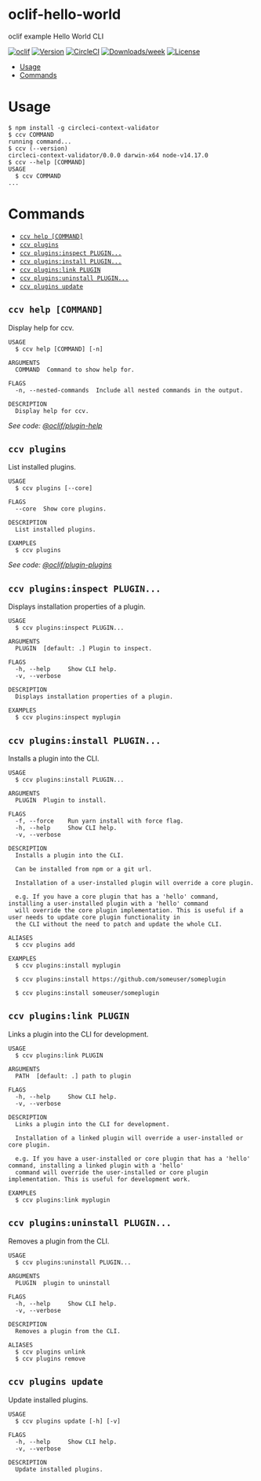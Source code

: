 oclif-hello-world
=================

oclif example Hello World CLI

[![oclif](https://img.shields.io/badge/cli-oclif-brightgreen.svg)](https://oclif.io)
[![Version](https://img.shields.io/npm/v/oclif-hello-world.svg)](https://npmjs.org/package/oclif-hello-world)
[![CircleCI](https://circleci.com/gh/oclif/hello-world/tree/main.svg?style=shield)](https://circleci.com/gh/oclif/hello-world/tree/main)
[![Downloads/week](https://img.shields.io/npm/dw/oclif-hello-world.svg)](https://npmjs.org/package/oclif-hello-world)
[![License](https://img.shields.io/npm/l/oclif-hello-world.svg)](https://github.com/oclif/hello-world/blob/main/package.json)

<!-- toc -->
* [Usage](#usage)
* [Commands](#commands)
<!-- tocstop -->
# Usage
<!-- usage -->
```sh-session
$ npm install -g circleci-context-validator
$ ccv COMMAND
running command...
$ ccv (--version)
circleci-context-validator/0.0.0 darwin-x64 node-v14.17.0
$ ccv --help [COMMAND]
USAGE
  $ ccv COMMAND
...
```
<!-- usagestop -->
# Commands
<!-- commands -->
* [`ccv help [COMMAND]`](#ccv-help-command)
* [`ccv plugins`](#ccv-plugins)
* [`ccv plugins:inspect PLUGIN...`](#ccv-pluginsinspect-plugin)
* [`ccv plugins:install PLUGIN...`](#ccv-pluginsinstall-plugin)
* [`ccv plugins:link PLUGIN`](#ccv-pluginslink-plugin)
* [`ccv plugins:uninstall PLUGIN...`](#ccv-pluginsuninstall-plugin)
* [`ccv plugins update`](#ccv-plugins-update)

## `ccv help [COMMAND]`

Display help for ccv.

```
USAGE
  $ ccv help [COMMAND] [-n]

ARGUMENTS
  COMMAND  Command to show help for.

FLAGS
  -n, --nested-commands  Include all nested commands in the output.

DESCRIPTION
  Display help for ccv.
```

_See code: [@oclif/plugin-help](https://github.com/oclif/plugin-help/blob/v5.1.10/src/commands/help.ts)_

## `ccv plugins`

List installed plugins.

```
USAGE
  $ ccv plugins [--core]

FLAGS
  --core  Show core plugins.

DESCRIPTION
  List installed plugins.

EXAMPLES
  $ ccv plugins
```

_See code: [@oclif/plugin-plugins](https://github.com/oclif/plugin-plugins/blob/v2.0.11/src/commands/plugins/index.ts)_

## `ccv plugins:inspect PLUGIN...`

Displays installation properties of a plugin.

```
USAGE
  $ ccv plugins:inspect PLUGIN...

ARGUMENTS
  PLUGIN  [default: .] Plugin to inspect.

FLAGS
  -h, --help     Show CLI help.
  -v, --verbose

DESCRIPTION
  Displays installation properties of a plugin.

EXAMPLES
  $ ccv plugins:inspect myplugin
```

## `ccv plugins:install PLUGIN...`

Installs a plugin into the CLI.

```
USAGE
  $ ccv plugins:install PLUGIN...

ARGUMENTS
  PLUGIN  Plugin to install.

FLAGS
  -f, --force    Run yarn install with force flag.
  -h, --help     Show CLI help.
  -v, --verbose

DESCRIPTION
  Installs a plugin into the CLI.

  Can be installed from npm or a git url.

  Installation of a user-installed plugin will override a core plugin.

  e.g. If you have a core plugin that has a 'hello' command, installing a user-installed plugin with a 'hello' command
  will override the core plugin implementation. This is useful if a user needs to update core plugin functionality in
  the CLI without the need to patch and update the whole CLI.

ALIASES
  $ ccv plugins add

EXAMPLES
  $ ccv plugins:install myplugin 

  $ ccv plugins:install https://github.com/someuser/someplugin

  $ ccv plugins:install someuser/someplugin
```

## `ccv plugins:link PLUGIN`

Links a plugin into the CLI for development.

```
USAGE
  $ ccv plugins:link PLUGIN

ARGUMENTS
  PATH  [default: .] path to plugin

FLAGS
  -h, --help     Show CLI help.
  -v, --verbose

DESCRIPTION
  Links a plugin into the CLI for development.

  Installation of a linked plugin will override a user-installed or core plugin.

  e.g. If you have a user-installed or core plugin that has a 'hello' command, installing a linked plugin with a 'hello'
  command will override the user-installed or core plugin implementation. This is useful for development work.

EXAMPLES
  $ ccv plugins:link myplugin
```

## `ccv plugins:uninstall PLUGIN...`

Removes a plugin from the CLI.

```
USAGE
  $ ccv plugins:uninstall PLUGIN...

ARGUMENTS
  PLUGIN  plugin to uninstall

FLAGS
  -h, --help     Show CLI help.
  -v, --verbose

DESCRIPTION
  Removes a plugin from the CLI.

ALIASES
  $ ccv plugins unlink
  $ ccv plugins remove
```

## `ccv plugins update`

Update installed plugins.

```
USAGE
  $ ccv plugins update [-h] [-v]

FLAGS
  -h, --help     Show CLI help.
  -v, --verbose

DESCRIPTION
  Update installed plugins.
```
<!-- commandsstop -->
